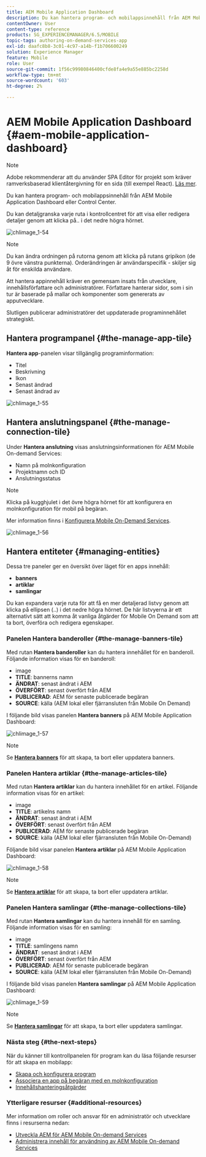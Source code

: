 ```yaml
---
title: AEM Mobile Application Dashboard
description: Du kan hantera program- och mobilappsinnehåll från AEM Mobile Application Dashboard eller Control Center. Följ den här sidan om du vill veta mer.
contentOwner: User
content-type: reference
products: SG_EXPERIENCEMANAGER/6.5/MOBILE
topic-tags: authoring-on-demand-services-app
exl-id: daafc8b8-3c01-4c97-a14b-f1b706600249
solution: Experience Manager
feature: Mobile
role: User
source-git-commit: 1f56c99980846400cfde8fa4e9a55e885bc2258d
workflow-type: tm+mt
source-wordcount: '603'
ht-degree: 2%

---
```


# AEM Mobile Application Dashboard {#aem-mobile-application-dashboard}

>[!NOTE]
>
>Adobe rekommenderar att du använder SPA Editor för projekt som kräver ramverksbaserad klientåtergivning för en sida (till exempel React). [Läs mer](/help/sites-developing/spa-overview.md).

Du kan hantera program- och mobilappsinnehåll från AEM Mobile Application Dashboard eller Control Center.

Du kan detaljgranska varje ruta i kontrollcentret för att visa eller redigera detaljer genom att klicka på.. i det nedre högra hörnet.

![chlimage_1-54](assets/chlimage_1-54.png)

>[!NOTE]
>
>Du kan ändra ordningen på rutorna genom att klicka på rutans gripikon (de 9 övre vänstra punkterna). Orderändringen är användarspecifik - skiljer sig åt för enskilda användare.

Att hantera appinnehåll kräver en gemensam insats från utvecklare, innehållsförfattare och administratörer. Författare hanterar sidor, som i sin tur är baserade på mallar och komponenter som genererats av apputvecklare.

Slutligen publicerar administratörer det uppdaterade programinnehållet strategiskt.

## Hantera programpanel {#the-manage-app-tile}

**Hantera app**-panelen visar tillgänglig programinformation:

* Titel
* Beskrivning
* Ikon
* Senast ändrad
* Senast ändrad av

![chlimage_1-55](assets/chlimage_1-55.png)

## Hantera anslutningspanel {#the-manage-connection-tile}

Under **Hantera anslutning** visas anslutningsinformationen för AEM Mobile On-demand Services:

* Namn på molnkonfiguration
* Projektnamn och ID
* Anslutningsstatus

>[!NOTE]
>
>Klicka på kugghjulet i det övre högra hörnet för att konfigurera en molnkonfiguration för mobil på begäran.
>
>Mer information finns i [Konfigurera Mobile On-Demand Services](/help/mobile/mobile-on-demand-associating-an-on-demand-app-to-cloud-configuration.md).

![chlimage_1-56](assets/chlimage_1-56.png)

## Hantera entiteter {#managing-entities}

Dessa tre paneler ger en översikt över läget för en apps innehåll:

* **banners**
* **artiklar**
* **samlingar**

Du kan expandera varje ruta för att få en mer detaljerad listvy genom att klicka på ellipsen (..) i det nedre högra hörnet. De här listvyerna är ett alternativt sätt att komma åt vanliga åtgärder för Mobile On Demand som att ta bort, överföra och redigera egenskaper.

### Panelen Hantera banderoller {#the-manage-banners-tile}

Med rutan **Hantera banderoller** kan du hantera innehållet för en banderoll. Följande information visas för en banderoll:

* image
* **TITLE**: bannerns namn
* **ÄNDRAT**: senast ändrat i AEM
* **ÖVERFÖRT**: senast överfört från AEM
* **PUBLICERAD**: AEM för senaste publicerade begäran
* **SOURCE**: källa (AEM lokal eller fjärransluten från Mobile On Demand)

I följande bild visas panelen **Hantera banners** på AEM Mobile Application Dashboard:

![chlimage_1-57](assets/chlimage_1-57.png)

>[!NOTE]
>
>Se **[Hantera banners](/help/mobile/mobile-on-demand-managing-banners.md)** för att skapa, ta bort eller uppdatera banners.

### Panelen Hantera artiklar {#the-manage-articles-tile}

Med rutan **Hantera artiklar** kan du hantera innehållet för en artikel. Följande information visas för en artikel:

* image
* **TITLE**: artikelns namn
* **ÄNDRAT**: senast ändrat i AEM
* **ÖVERFÖRT**: senast överfört från AEM
* **PUBLICERAD**: AEM för senaste publicerade begäran
* **SOURCE**: källa (AEM lokal eller fjärransluten från Mobile On-Demand)

Följande bild visar panelen **Hantera artiklar** på AEM Mobile Application Dashboard:

![chlimage_1-58](assets/chlimage_1-58.png)

>[!NOTE]
>
>Se [**Hantera artiklar**](/help/mobile/mobile-on-demand-managing-articles.md) för att skapa, ta bort eller uppdatera artiklar.

### Panelen Hantera samlingar {#the-manage-collections-tile}

Med rutan **Hantera samlingar** kan du hantera innehåll för en samling. Följande information visas för en samling:

* image
* **TITLE**: samlingens namn
* **ÄNDRAT**: senast ändrat i AEM
* **ÖVERFÖRT**: senast överfört från AEM
* **PUBLICERAD**: AEM för senaste publicerade begäran
* **SOURCE**: källa (AEM lokal eller fjärransluten från Mobile On-Demand)

I följande bild visas panelen **Hantera samlingar** på AEM Mobile Application Dashboard:

![chlimage_1-59](assets/chlimage_1-59.png)

>[!NOTE]
>
>Se **[Hantera samlingar](/help/mobile/mobile-on-demand-managing-collections.md)** för att skapa, ta bort eller uppdatera samlingar.

### Nästa steg {#the-next-steps}

När du känner till kontrollpanelen för program kan du läsa följande resurser för att skapa en mobilapp:

* [Skapa och konfigurera program](/help/mobile/mobile-apps-ondemand-application-create-configure-action.md)
* [Associera en app på begäran med en molnkonfiguration](/help/mobile/mobile-on-demand-associating-an-on-demand-app-to-cloud-configuration.md)
* [Innehållshanteringsåtgärder](/help/mobile/mobile-apps-ondemand-manage-content-ondemand.md)

### Ytterligare resurser {#additional-resources}

Mer information om roller och ansvar för en administratör och utvecklare finns i resurserna nedan:

* [Utveckla AEM för AEM Mobile On-demand Services](/help/mobile/aem-mobile-on-demand.md)
* [Administrera innehåll för användning av AEM Mobile On-demand Services](/help/mobile/aem-mobile.md)
